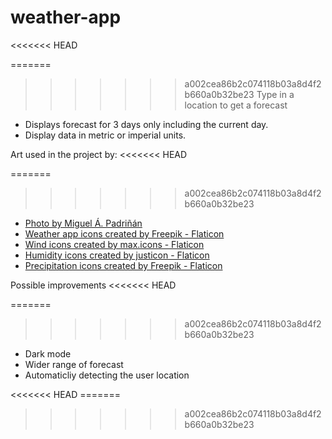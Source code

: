 # weather-app
<<<<<<< HEAD

=======
>>>>>>> a002cea86b2c074118b03a8d4f2b660a0b32be23
Type in a location to get a forecast

<ul>
  <li>Displays forecast for 3 days only including the current day.</li>
  <li>Display data in metric or imperial units.</li>
</ul>

Art used in the project by:
<<<<<<< HEAD

=======
>>>>>>> a002cea86b2c074118b03a8d4f2b660a0b32be23
<ul>
  <li><a href="https://www.pexels.com/photo/white-clouds-on-blue-sky-19670/" title="">Photo by Miguel Á. Padriñán</a></li>
  <li><a href="https://www.flaticon.com/free-icons/weather-app" title="weather app icons">Weather app icons created by Freepik - Flaticon</a></li>
  <li><a href="https://www.flaticon.com/free-icons/wind" title="wind icons">Wind icons created by max.icons - Flaticon</a></li>
  <li><a href="https://www.flaticon.com/free-icons/humidity" title="humidity icons">Humidity icons created by justicon - Flaticon</a></li>
  <li><a href="https://www.flaticon.com/free-icons/precipitation" title="precipitation icons">Precipitation icons created by Freepik - Flaticon</a></li>
</ul>

Possible improvements
<<<<<<< HEAD

=======
>>>>>>> a002cea86b2c074118b03a8d4f2b660a0b32be23
<ul>
  <li>Dark mode</li>
  <li>Wider range of forecast</li>
  <li>Automaticliy detecting the user location</li>
</ul>
<<<<<<< HEAD
=======


>>>>>>> a002cea86b2c074118b03a8d4f2b660a0b32be23
